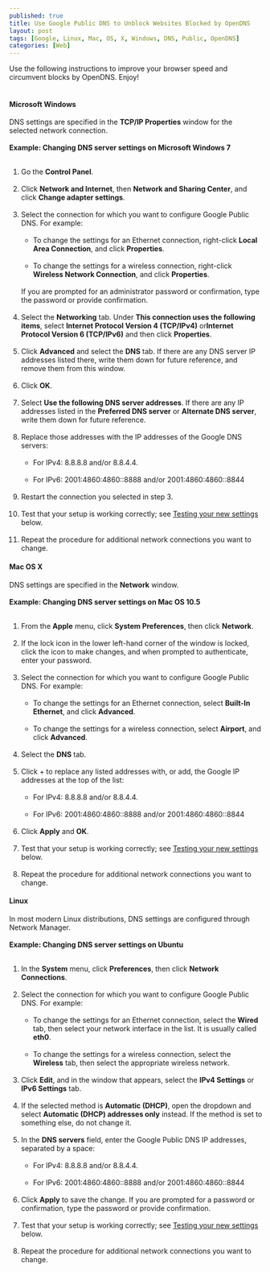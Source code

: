 ```yaml
---
published: true
title: Use Google Public DNS to Unblock Websites Blocked by OpenDNS
layout: post
tags: [Google, Linux, Mac, OS, X, Windows, DNS, Public, OpenDNS]
categories: [Web]
---
```

Use the following instructions to improve your browser speed and circumvent blocks by OpenDNS. Enjoy!<br />
<br />
<h4>
Microsoft Windows</h4>
DNS settings are specified in the&nbsp;<b>TCP/IP Properties</b> window for the selected network connection.<br />
<br />
<b>Example: Changing DNS server settings on Microsoft Windows 7</b><br />
<ol><br />
<li>Go the <b>Control Panel</b>.</li>
<br />
<li>Click <b>Network and Internet</b>, then <b>Network and Sharing Center</b>, and click <b>Change adapter settings</b>.</li>
<br />
<li>Select the connection for which you want to configure Google Public DNS. For example:<br /><ul><br />
<li>To change the settings for an Ethernet connection, right-click <b>Local Area Connection</b>, and click <b>Properties</b>.</li>
<br />
<li>To change the settings for a wireless connection, right-click<b> Wireless Network Connection</b>, and click <b>Properties</b>.</li>
</ul>
<br />If you are prompted for an administrator password or confirmation, type the password or provide confirmation.</li>
<br />
<li>Select the <b>Networking</b> tab. Under <b>This connection uses the following items</b>, select <b>Internet Protocol Version 4 (TCP/IPv4)</b> or<b>Internet Protocol Version 6 (TCP/IPv6)</b> and then click <b>Properties</b>.</li>
<br />
<li>Click <b>Advanced</b> and select the <b>DNS</b> tab. If there are any DNS server IP addresses listed there, write them down for future reference, and remove them from this window.</li>
<br />
<li>Click <b>OK</b>.</li>
<br />
<li>Select <b>Use the following DNS server addresses</b>. If there are any IP addresses listed in the <b>Preferred DNS server</b> or <b>Alternate DNS server</b>, write them down for future reference.</li>
<br />
<li>Replace those addresses with the IP addresses of the Google DNS servers:<br /><ul><br />
<li>For IPv4: 8.8.8.8 and/or 8.8.4.4.</li>
<br />
<li>For IPv6: 2001:4860:4860::8888 and/or 2001:4860:4860::8844</li>
</ul>
</li>
<br />
<li>Restart the connection you selected in step 3.</li>
<br />
<li>Test that your setup is working correctly; see <a href="https://developers.google.com/speed/public-dns/docs/using#testing">Testing your new settings</a> below.</li>
<br />
<li>Repeat the procedure for additional network connections you want to change.</li>
</ol>
<h4>
Mac OS X</h4>
DNS settings are specified in the&nbsp;<b>Network</b> window.<br />
<br />
<b>Example: Changing DNS server settings on Mac OS 10.5</b><br />
<ol><br />
<li>From the <b>Apple</b> menu, click <b>System Preferences</b>, then click <b>Network</b>.</li>
<br />
<li>If the lock icon in the lower left-hand corner of the window is locked, click the icon to make changes, and when prompted to authenticate, enter your password.</li>
<br />
<li>Select the connection for which you want to configure Google Public DNS. For example:<br /><ul><br />
<li>To change the settings for an Ethernet connection, select <b>Built-In Ethernet</b>, and click <b>Advanced</b>.</li>
<br />
<li>To change the settings for a wireless connection, select <b>Airport</b>, and click <b>Advanced</b>.</li>
</ul>
</li>
<br />
<li>Select the <b>DNS</b> tab.</li>
<br />
<li>Click + to replace any listed addresses with, or add, the Google IP addresses at the top of the list:<br /><ul><br />
<li>For IPv4: 8.8.8.8 and/or 8.8.4.4.</li>
<br />
<li>For IPv6: 2001:4860:4860::8888 and/or 2001:4860:4860::8844</li>
</ul>
</li>
<br />
<li>Click <b>Apply</b> and <b>OK</b>.</li>
<br />
<li>Test that your setup is working correctly; see <a href="https://developers.google.com/speed/public-dns/docs/using#testing">Testing your new settings</a> below.</li>
<br />
<li>Repeat the procedure for additional network connections you want to change.</li>
</ol>
<h4>
Linux</h4>
In most modern Linux distributions, DNS settings are configured through Network Manager.<br />
<br />
<b>Example: Changing DNS server settings on Ubuntu</b><br />
<ol><br />
<li>In the <b>System</b> menu, click <b>Preferences</b>, then click <b>Network Connections</b>.</li>
<br />
<li>Select the connection for which you want to configure Google Public DNS. For example:<br /><ul><br />
<li>To change the settings for an Ethernet connection, select the <b>Wired</b> tab, then select your network interface in the list. It is usually called <b>eth0</b>.</li>
<br />
<li>To change the settings for a wireless connection, select the <b>Wireless</b> tab, then select the appropriate wireless network.</li>
</ul>
</li>
<br />
<li>Click <b>Edit</b>, and in the window that appears, select the <b>IPv4 Settings</b> or <b>IPv6 Settings</b> tab.</li>
<br />
<li>If the selected method is <b>Automatic (DHCP)</b>, open the dropdown and select <b>Automatic (DHCP) addresses only</b> instead. If the method is set to something else, do not change it.</li>
<br />
<li>In the <b>DNS servers</b> field, enter the Google Public DNS IP addresses, separated by a space:<br /><ul><br />
<li>For IPv4: 8.8.8.8 and/or 8.8.4.4.</li>
<br />
<li>For IPv6: 2001:4860:4860::8888 and/or 2001:4860:4860::8844</li>
</ul>
</li>
<br />
<li>Click <b>Apply</b> to save the change. If you are prompted for a password or confirmation, type the password or provide confirmation.</li>
<br />
<li>Test that your setup is working correctly; see <a href="https://developers.google.com/speed/public-dns/docs/using#testing">Testing your new settings</a> below.</li>
<br />
<li>Repeat the procedure for additional network connections you want to change.</li>
</ol>
